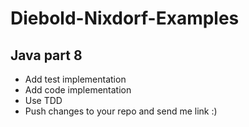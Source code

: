 # Diebold-Nixdorf-Examples
## Java part 8

* Add test implementation
* Add code implementation
* Use TDD
* Push changes to your repo and send me link :)
